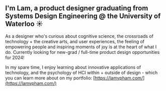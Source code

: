 ## I'm Lam, a product designer graduating from Systems Design Engineering @ the University of Waterloo ☀️

As a designer who's curious about cognitive science, the crossroads of technology + the creative arts, and user experiences, the feeling of empowering people and inspiring moments of joy is at the heart of what I do. Currently looking for new-grad / full-time product design opportunities for 2024!

In my spare time, I enjoy learning about innovative applications of technology, and the psychology of HCI within + outside of design - which you can learn more about on my portfolio: [https://lamvpham.com/](https://lamvpham.com/)
